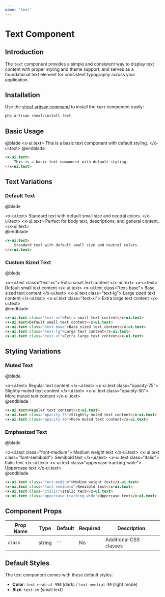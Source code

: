 ```yaml
---
name: 'text'
---
```


# Text Component

## Introduction

The `text` component provides a simple and consistent way to display text content with proper styling and theme support, and serves as a foundational text element for consistent typography across your application.

## Installation

Use the [sheaf artisan command](/docs/guides/installation#content-component-management) to install the `text` component easily:

```bash
php artisan sheaf:install text
```

## Basic Usage

@blade
<x-demo class="flex justify-center">
    <x-ui.text>
        This is a basic text component with default styling.
    </x-ui.text>
</x-demo>
@endblade

```html
<x-ui.text>
    This is a basic text component with default styling.
</x-ui.text>
```

## Text Variations

### Default Text

@blade
<x-demo class="flex justify-center">
    <div class="space-y-2">
        <x-ui.text>
            Standard text with default small size and neutral colors.
        </x-ui.text>
        <x-ui.text>
            Perfect for body text, descriptions, and general content.
        </x-ui.text>
    </div>
</x-demo>
@endblade

```html
<x-ui.text>
    Standard text with default small size and neutral colors.
</x-ui.text>
```

### Custom Sized Text

@blade
<x-demo class="flex justify-center">
    <div class="space-y-3">
        <x-ui.text class="text-xs">
            Extra small text content
        </x-ui.text>
        <x-ui.text>
            Default small text content
        </x-ui.text>
        <x-ui.text class="text-base">
            Base sized text content
        </x-ui.text>
        <x-ui.text class="text-lg">
            Large sized text content
        </x-ui.text>
        <x-ui.text class="text-xl">
            Extra large text content
        </x-ui.text>
    </div>
</x-demo>
@endblade

```html
<x-ui.text class="text-xs">Extra small text content</x-ui.text>
<x-ui.text>Default small text content</x-ui.text>
<x-ui.text class="text-base">Base sized text content</x-ui.text>
<x-ui.text class="text-lg">Large text content</x-ui.text>
<x-ui.text class="text-xl">Extra large text content</x-ui.text>
```


## Styling Variations

### Muted Text

@blade
<x-demo class="flex justify-center">
    <div class="space-y-2">
        <x-ui.text>
            Regular text content
        </x-ui.text>
        <x-ui.text class="opacity-75">
            Slightly muted text content
        </x-ui.text>
        <x-ui.text class="opacity-50">
            More muted text content
        </x-ui.text>
    </div>
</x-demo>
@endblade

```html
<x-ui.text>Regular text content</x-ui.text>
<x-ui.text class="opacity-75">Slightly muted text content</x-ui.text>
<x-ui.text class="opacity-50">More muted text content</x-ui.text>
```

### Emphasized Text

@blade
<x-demo class="flex justify-center">
    <div class="space-y-2">
        <x-ui.text class="font-medium">
            Medium weight text
        </x-ui.text>
        <x-ui.text class="font-semibold">
            Semibold text
        </x-ui.text>
        <x-ui.text class="italic">
            Italic text
        </x-ui.text>
        <x-ui.text class="uppercase tracking-wide">
            Uppercase text
        </x-ui.text>
    </div>
</x-demo>
@endblade

```html
<x-ui.text class="font-medium">Medium weight text</x-ui.text>
<x-ui.text class="font-semibold">Semibold text</x-ui.text>
<x-ui.text class="italic">Italic text</x-ui.text>
<x-ui.text class="uppercase tracking-wide">Uppercase text</x-ui.text>
```

## Component Props

| Prop Name | Type | Default | Required | Description |
|-----------|------|---------|----------|-------------|
| `class` | string | `''` | No | Additional CSS classes |

## Default Styles

The text component comes with these default styles:

- **Color**: `text-neutral-950` (dark) / `text-neutral-50` (light mode)
- **Size**: `text-sm` (small text)

